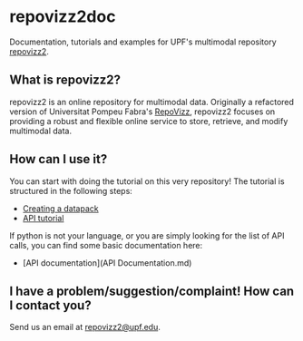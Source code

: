 # repovizz2doc
Documentation, tutorials and examples for UPF's multimodal repository [repovizz2](http://repovizz2.upf.edu).

## What is repovizz2?
repovizz2 is an online repository for multimodal data. Originally a refactored version of Universitat Pompeu Fabra's [RepoVizz](http://repovizz.upf.edu), repovizz2 focuses on providing a robust and flexible online service to store, retrieve, and modify multimodal data.

## How can I use it?
You can start with doing the tutorial on this very repository! The tutorial is structured in the following steps:
* [Creating a datapack](CreatingDatapack.md)
* [API tutorial](Presentation.ipynb)

If python is not your language, or you are simply looking for the list of API calls, you can find some basic documentation here:
* [API documentation](API Documentation.md)

## I have a problem/suggestion/complaint! How can I contact you?
Send us an email at <a href='m&#97;i&#108;&#116;&#111;&#58;re&#112;o&#118;i%7Az%3&#50;&#64;u&#112;&#102;&#46;e%&#54;4&#37;75'>&#114;&#101;povizz&#50;&#64;&#117;&#112;f&#46;&#101;du</a>.
